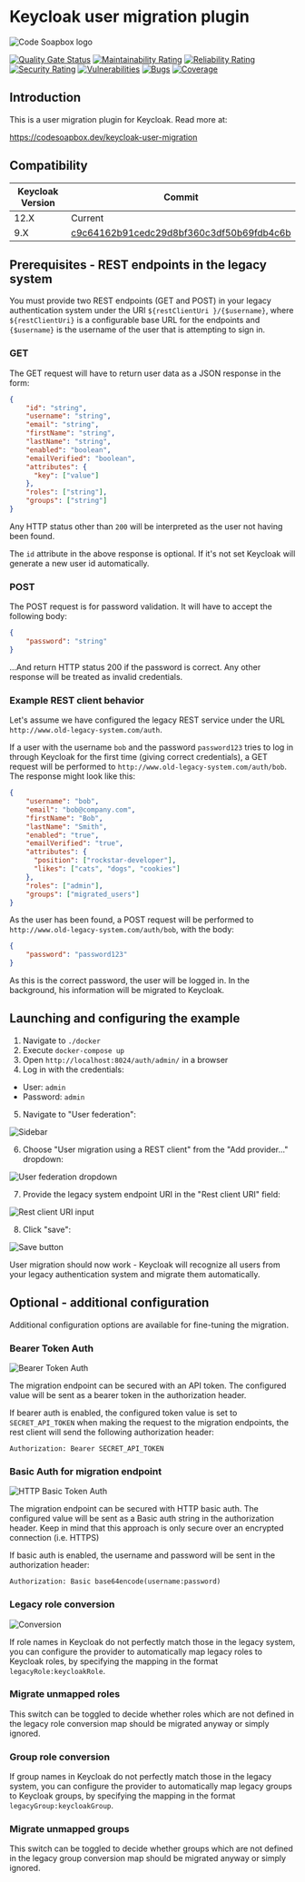 # Keycloak user migration plugin

![Code Soapbox logo](readme-images/logo.png)

[![Quality Gate Status](https://sonarcloud.io/api/project_badges/measure?project=keycloak-user-migration&metric=alert_status)](https://sonarcloud.io/dashboard?id=keycloak-user-migration)
[![Maintainability Rating](https://sonarcloud.io/api/project_badges/measure?project=keycloak-user-migration&metric=sqale_rating)](https://sonarcloud.io/dashboard?id=keycloak-user-migration)
[![Reliability Rating](https://sonarcloud.io/api/project_badges/measure?project=keycloak-user-migration&metric=reliability_rating)](https://sonarcloud.io/dashboard?id=keycloak-user-migration)
[![Security Rating](https://sonarcloud.io/api/project_badges/measure?project=keycloak-user-migration&metric=security_rating)](https://sonarcloud.io/dashboard?id=keycloak-user-migration)
[![Vulnerabilities](https://sonarcloud.io/api/project_badges/measure?project=keycloak-user-migration&metric=vulnerabilities)](https://sonarcloud.io/dashboard?id=keycloak-user-migration)
[![Bugs](https://sonarcloud.io/api/project_badges/measure?project=keycloak-user-migration&metric=bugs)](https://sonarcloud.io/dashboard?id=keycloak-user-migration)
[![Coverage](https://sonarcloud.io/api/project_badges/measure?project=keycloak-user-migration&metric=coverage)](https://sonarcloud.io/dashboard?id=keycloak-user-migration)

## Introduction

This is a user migration plugin for Keycloak. Read more at:

https://codesoapbox.dev/keycloak-user-migration

## Compatibility

| Keycloak Version | Commit                                                                                                                                           |
|------------------|--------------------------------------------------------------------------------------------------------------------------------------------------|
| 12.X             | Current                                                                                                                                          |
| 9.X              | [c9c64162b91cedc29d8bf360c3df50b69fdb4c6b](https://github.com/daniel-frak/keycloak-user-migration/tree/c9c64162b91cedc29d8bf360c3df50b69fdb4c6b) |

## Prerequisites - REST endpoints in the legacy system  

You must provide two REST endpoints (GET and POST) in your legacy authentication system under the URI `${restClientUri
}/{$username}`, where `${restClientUri}` is a configurable base URL for the endpoints and `{$username}` is the
username of the user that is attempting to sign in.

### GET
The GET request will have to return user data as a JSON response in the form:
```json
{
    "id": "string",
    "username": "string",
    "email": "string",
    "firstName": "string",
    "lastName": "string",
    "enabled": "boolean",
    "emailVerified": "boolean",
    "attributes": {
      "key": ["value"]
    },
    "roles": ["string"],
    "groups": ["string"]
}
```

Any HTTP status other than `200` will be interpreted as the user not having been found. 

The `id` attribute in the above response is optional. If it's not set Keycloak will generate a new user id automatically.

### POST
The POST request is for password validation. It will have to accept the following body:
```json
{
    "password": "string"
}
```

...And return HTTP status 200 if the password is correct. Any other response will be treated as invalid credentials.

### Example REST client behavior

Let's assume we have configured the legacy REST service under the URL `http://www.old-legacy-system.com/auth`.

If a user with the username `bob` and the password `password123` tries to log in through Keycloak for the first time
(giving correct credentials), a GET request will be performed to `http://www.old-legacy-system.com/auth/bob`.
The response might look like this:
```json
{
    "username": "bob",
    "email": "bob@company.com",
    "firstName": "Bob",
    "lastName": "Smith",
    "enabled": "true",
    "emailVerified": "true",
    "attributes": {
      "position": ["rockstar-developer"],
      "likes": ["cats", "dogs", "cookies"]
    },
    "roles": ["admin"],
    "groups": ["migrated_users"]
}
```

As the user has been found, a POST request will be performed to `http://www.old-legacy-system.com/auth/bob`, with
the body:
```json
{
    "password": "password123"
}
```

As this is the correct password, the user will be logged in. In the background, his information will be migrated to
Keycloak.

## Launching and configuring the example
1. Navigate to `./docker`
2. Execute `docker-compose up`
3. Open `http://localhost:8024/auth/admin/` in a browser
4. Log in with the credentials:
* User: `admin`
* Password: `admin`
5. Navigate to "User federation":

![Sidebar](readme-images/sidebar.png)

6. Choose "User migration using a REST client" from the "Add provider..." dropdown:

![User federation dropdown](readme-images/user-federation.png)

7. Provide the legacy system endpoint URI in the "Rest client URI" field:

![Rest client URI input](readme-images/field_rest_client_uri.png)

8. Click "save":

![Save button](readme-images/save_btn.png)

User migration should now work - Keycloak will recognize all users from your legacy authentication system and migrate
them automatically.
 
## Optional - additional configuration

Additional configuration options are available for fine-tuning the migration. 

### Bearer Token Auth

![Bearer Token Auth](readme-images/config_bearer_token.png)

The migration endpoint can be secured with an API token. The configured value will be sent as a bearer token in the authorization header.

If bearer auth is enabled, the configured token value is set to `SECRET_API_TOKEN` when making the request to the migration endpoints, the rest client will send the following authorization header:
```
Authorization: Bearer SECRET_API_TOKEN
```

### Basic Auth for migration endpoint

![HTTP Basic Token Auth](readme-images/config_http_basic_auth.png)

The migration endpoint can be secured with HTTP basic auth. 
The configured value will be sent as a Basic auth string in the authorization header.
Keep in mind that this approach is only secure over an encrypted connection (i.e. HTTPS)

If basic auth is enabled, the username and password will be sent in the authorization header:

```
Authorization: Basic base64encode(username:password)
```

### Legacy role conversion

![Conversion](readme-images/config_conversion.png)

If role names in Keycloak do not perfectly match those in the legacy system, you can configure the provider to
automatically map legacy roles to Keycloak roles, by specifying the mapping in the format `legacyRole:keycloakRole`.

### Migrate unmapped roles

This switch can be toggled to decide whether roles which are not defined in the legacy role conversion map should be
 migrated anyway or simply ignored.  

### Group role conversion

If group names in Keycloak do not perfectly match those in the legacy system, you can configure the provider to
automatically map legacy groups to Keycloak groups, by specifying the mapping in the format `legacyGroup:keycloakGroup`.

### Migrate unmapped groups

This switch can be toggled to decide whether groups which are not defined in the legacy group conversion map should be
 migrated anyway or simply ignored.
